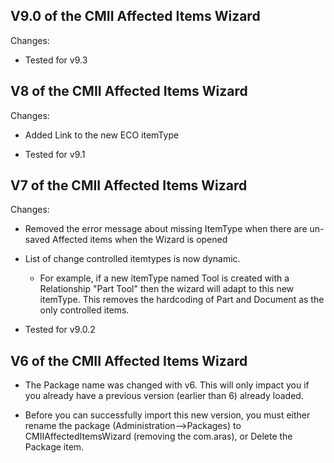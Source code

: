 ## V9.0 of the CMII Affected Items Wizard

Changes:

- Tested for v9.3

## V8 of the CMII Affected Items Wizard

Changes:

- Added Link to the new ECO itemType

- Tested for v9.1

## V7 of the CMII Affected Items Wizard

Changes:

- Removed the error message about missing ItemType when there are un-saved Affected items when the Wizard is opened

- List of change controlled itemtypes is now dynamic.  
    - For example, if a new itemType named Tool is created with a Relationship "Part Tool" then the wizard will adapt to this new itemType. This removes the hardcoding of Part and Document as the only controlled items.

- Tested for v9.0.2

## V6 of the CMII Affected Items Wizard

- The Package name was changed with v6. This will only impact you if you already have a previous version (earlier than 6) already loaded. 

- Before you can successfully import this new version, you must either rename the package (Administration-->Packages) to CMIIAffectedItemsWizard (removing the com.aras), or Delete the Package item.
